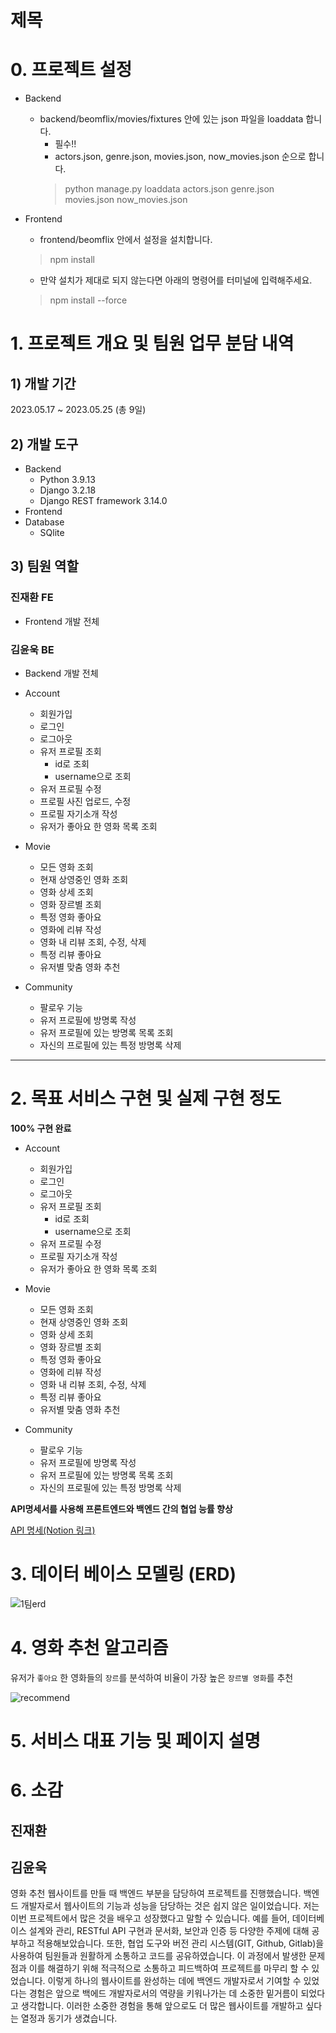 # 제목

# 0. 프로젝트 설정
- Backend
  - backend/beomflix/movies/fixtures 안에 있는 json 파일을 loaddata 합니다.
    - 필수!! 
    - actors.json, genre.json, movies.json, now_movies.json 순으로 합니다.
    > python manage.py loaddata actors.json genre.json movies.json now_movies.json 

- Frontend
  - frontend/beomflix 안에서 설정을 설치합니다.
  > npm install

  - 만약 설치가 제대로 되지 않는다면 아래의 명령어를 터미널에 입력해주세요.

  > npm install --force

# 1. **프로젝트 개요 및 팀원 업무 분담 내역**

## 1) 개발 기간

2023.05.17 ~ 2023.05.25 (총 9일)

## 2) 개발 도구

- Backend
    - Python 3.9.13
    - Django 3.2.18
    - Django REST framework 3.14.0
- Frontend
- Database
    - SQlite

## 3) 팀원 역할

### 진재환 FE

- Frontend 개발 전체



### 김윤욱 BE

- Backend 개발 전체
-  Account
    - 회원가입
    - 로그인
    - 로그아웃
    - 유저 프로필 조회
        - id로 조회
        - username으로 조회
    - 유저 프로필 수정
    - 프로필 사진 업로드, 수정
    - 프로필 자기소개 작성
    - 유저가 좋아요 한 영화 목록 조회

- Movie
    - 모든 영화 조회
    - 현재 상영중인 영화 조회
    - 영화 상세 조회
    - 영화 장르별 조회
    - 특정 영화 좋아요
    - 영화에 리뷰 작성
    - 영화 내 리뷰 조회, 수정, 삭제
    - 특정 리뷰 좋아요
    - 유저별 맞춤 영화 추천

- Community
    - 팔로우 기능
    - 유저 프로필에 방명록 작성
    - 유저 프로필에 있는 방명록 목록 조회
    - 자신의 프로필에 있는 특정 방명록 삭제


---

# 2. 목표 서비스 구현 및 실제 구현 정도
**100% 구현 완료**
-  Account
    - 회원가입
    - 로그인
    - 로그아웃
    - 유저 프로필 조회
        - id로 조회
        - username으로 조회
    - 유저 프로필 수정
    - 프로필 자기소개 작성
    - 유저가 좋아요 한 영화 목록 조회

- Movie
    - 모든 영화 조회
    - 현재 상영중인 영화 조회
    - 영화 상세 조회
    - 영화 장르별 조회
    - 특정 영화 좋아요
    - 영화에 리뷰 작성
    - 영화 내 리뷰 조회, 수정, 삭제
    - 특정 리뷰 좋아요
    - 유저별 맞춤 영화 추천

- Community
    - 팔로우 기능
    - 유저 프로필에 방명록 작성
    - 유저 프로필에 있는 방명록 목록 조회
    - 자신의 프로필에 있는 특정 방명록 삭제


**API명세서를 사용해 프론트엔드와 백엔드 간의 협업 능률 향상**

[API 명세(Notion 링크)](https://www.notion.so/42465bfdbc4a4c75a1d7c8b7819d2d73?v=c345e91b8ee647a7979c0e485f5d2e97&pvs=4)


# 3. 데이터 베이스 모델링 (ERD)

![1팀erd](readme.assets/erd.png)

# 4. 영화 추천 알고리즘

유저가 `좋아요` 한 영화들의 `장르`를 분석하여 비율이 가장 높은 `장르별 영화`를 추천

![recommend](readme.assets/recommend.png)

# 5. 서비스 대표 기능 및 페이지 설명

# 6. 소감
## 진재환

## 김윤욱
영화 추천 웹사이트를 만들 때 백엔드 부분을 담당하여 프로젝트를 진행했습니다. 
백엔드 개발자로서 웹사이트의 기능과 성능을 담당하는 것은 쉽지 않은 일이었습니다. 
저는 이번 프로젝트에서 많은 것을 배우고 성장했다고 말할 수 있습니다. 예를 들어, 데이터베이스 설계와 관리, RESTful API 구현과 문서화, 보안과 인증 등 다양한 주제에 대해 공부하고 적용해보았습니다. 또한, 협업 도구와 버전 관리 시스템(GIT, Github, Gitlab)을 사용하여 팀원들과 원활하게 소통하고 코드를 공유하였습니다. 이 과정에서 발생한 문제점과 이를 해결하기 위해 적극적으로 소통하고 피드백하여 프로젝트를 마무리 할 수 있었습니다. 
이렇게 하나의 웹사이트를 완성하는 데에 백엔드 개발자로서 기여할 수 있었다는 경험은 앞으로 백에드 개발자로서의 역량을 키워나가는 데 소중한 밑거름이 되었다고 생각합니다. 
이러한 소중한 경험을 통해 앞으로도 더 많은 웹사이트를 개발하고 싶다는 열정과 동기가 생겼습니다.
